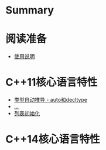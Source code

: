 # Summary

# 阅读准备

- [使用说明](./chapter_1.md)

# C++11核心语言特性

- [类型自动推导 - auto和decltype](./cpp11/00-auto-and-decltype.md)
- [...](./cpp11/01-default-and-delete.md)
- [列表初始化](./cpp11/09-list-initialization.md)

# C++14核心语言特性